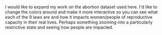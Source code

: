 I would like to expand my work on the abortion dataset used here. I'd like to change the colors around and make it more interactive so you can see what each of the 9 laws are and how it impacts women/people of reproductive capacity in their real lives. Perhaps something zooming into a particularly restrictive state and seeing how people are impacted.